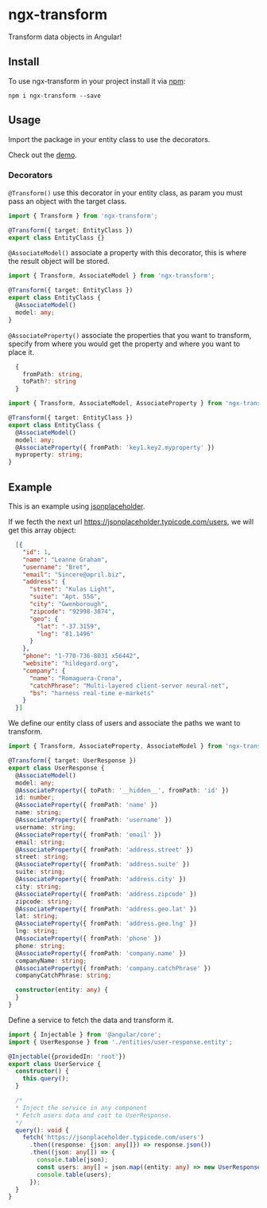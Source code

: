 # ngx-transform

Transform data objects in Angular!

## Install

To use ngx-transform in your project install it via [npm](https://www.npmjs.com/package/ngx-transform):

```
npm i ngx-transform --save
```

## Usage

Import the package in your entity class to use the decorators.

Check out the [demo](https://stackblitz.com/edit/ngx-transform).

### Decorators

`@Transform()` use this decorator in your entity class, as param you must pass an object with the target class.

```typescript
import { Transform } from 'ngx-transform';

@Transform({ target: EntityClass })
export class EntityClass {}
```

`@AssociateModel()` associate a property with this decorator, this is where the result object will be stored.

```typescript
import { Transform, AssociateModel } from 'ngx-transform';

@Transform({ target: EntityClass })
export class EntityClass {
  @AssociateModel()
  model: any;
}
```

`@AssociateProperty()` associate the properties that you want to transform, specify from where you would get the property and where you
want to place it.

```typescript
  {
    fromPath: string,
    toPath?: string
  }
```

```typescript
import { Transform, AssociateModel, AssociateProperty } from 'ngx-transform';

@Transform({ target: EntityClass })
export class EntityClass {
  @AssociateModel()
  model: any;
  @AssociateProperty({ fromPath: 'key1.key2.myproperty' })
  myproperty: string;
}
```

## Example

This is an example using [jsonplaceholder](https://jsonplaceholder.typicode.com/).

If we fecth the next url https://jsonplaceholder.typicode.com/users, we will get this array object:

```json
  [{
    "id": 1,
    "name": "Leanne Graham",
    "username": "Bret",
    "email": "Sincere@april.biz",
    "address": {
      "street": "Kulas Light",
      "suite": "Apt. 556",
      "city": "Gwenborough",
      "zipcode": "92998-3874",
      "geo": {
        "lat": "-37.3159",
        "lng": "81.1496"
      }
    },
    "phone": "1-770-736-8031 x56442",
    "website": "hildegard.org",
    "company": {
      "name": "Romaguera-Crona",
      "catchPhrase": "Multi-layered client-server neural-net",
      "bs": "harness real-time e-markets"
    }
  }]
```

We define our entity class of users and associate the paths we want to transform.

```typescript
import { Transform, AssociateProperty, AssociateModel } from 'ngx-transform';

@Transform({ target: UserResponse })
export class UserResponse {
  @AssociateModel()
  model: any;
  @AssociateProperty({ toPath: '__hidden__', fromPath: 'id' })
  id: number;
  @AssociateProperty({ fromPath: 'name' })
  name: string;
  @AssociateProperty({ fromPath: 'username' })
  username: string;
  @AssociateProperty({ fromPath: 'email' })
  email: string;
  @AssociateProperty({ fromPath: 'address.street' })
  street: string;
  @AssociateProperty({ fromPath: 'address.suite' })
  suite: string;
  @AssociateProperty({ fromPath: 'address.city' })
  city: string;
  @AssociateProperty({ fromPath: 'address.zipcode' })
  zipcode: string;
  @AssociateProperty({ fromPath: 'address.geo.lat' })
  lat: string;
  @AssociateProperty({ fromPath: 'address.geo.lng' })
  lng: string;
  @AssociateProperty({ fromPath: 'phone' })
  phone: string;
  @AssociateProperty({ fromPath: 'company.name' })
  companyName: string;
  @AssociateProperty({ fromPath: 'company.catchPhrase' })
  companyCatchPhrase: string;

  constructor(entity: any) {
  }
}
```

Define a service to fetch the data and transform it.
```typescript
import { Injectable } from '@angular/core';
import { UserResponse } from './entities/user-response.entity';

@Injectable({providedIn: 'root'})
export class UserService {
  constructor() {
    this.query();
  }

  /*
  * Inject the service in any component
  * Fetch users data and cast to UserResponse.
  */
  query(): void {
    fetch('https://jsonplaceholder.typicode.com/users')
      .then((response: {json: any[]}) => response.json())
      .then((json: any[]) => {
        console.table(json);
        const users: any[] = json.map((entity: any) => new UserResponse(entity).model);
        console.table(users);
      });
  }
}
```
